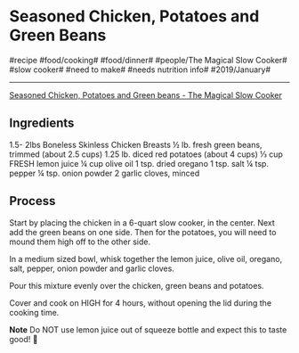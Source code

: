 # Seasoned Chicken, Potatoes and Green Beans
#recipe #food/cooking# #food/dinner# #people/The Magical Slow Cooker# #slow cooker# #need to make# #needs nutrition info# #2019/January#
- - - -
[Seasoned Chicken, Potatoes and Green beans - The Magical Slow Cooker](https://www.themagicalslowcooker.com/seasoned-chicken-potatoes-and-green-beans/)

## Ingredients
1.5- 2lbs Boneless Skinless Chicken Breasts
½ lb. fresh green beans, trimmed (about 2.5 cups)
1.25 lb. diced red potatoes (about 4 cups)
⅓ cup FRESH lemon juice
¼ cup olive oil
1 tsp. dried oregano
1 tsp. salt
¼ tsp. pepper
¼ tsp. onion powder
2 garlic cloves, minced

## Process
Start by placing the chicken in a 6-quart slow cooker, in the center. Next add the green beans on one side. Then for the potatoes, you will need to mound them high off to the other side.

In a medium sized bowl, whisk together the lemon juice, olive oil, oregano, salt, pepper, onion powder and garlic cloves.

Pour this mixture evenly over the chicken, green beans and potatoes.

Cover and cook on HIGH for 4 hours, without opening the lid during the cooking time.

**Note** 
Do NOT use lemon juice out of squeeze bottle and expect this to taste good! 🙂
